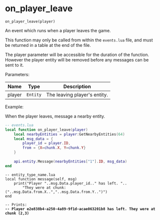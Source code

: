 # on\_player\_leave



`on_player_leave(player)`

An event which runs when a player leaves the game.&#x20;

This function may only be called from within the `events.lua` file, and must be returned in a table at the end of the file.

The player parameter will be accessible for the duration of the function. However the player entity will be removed before any messages can be sent to it.



Parameters:

| Name   | Type     | Description                   |
| ------ | -------- | ----------------------------- |
| player | `Entity` | The leaving player's entity.  |



Example:

When the player leaves, message a nearby entity.&#x20;

```lua
-- events.lua
local function on_player_leave(player)
	local nearbyEntities = player:GetNearbyEntities(64)
	local msg_data = {
		player_id = player.ID, 
		from = {X=chunk.X, Y=chunk.Y}
	}
	
	api.entity.Message(nearbyEntities["1"].ID, msg_data)
end
```

<pre class="language-lua"><code class="lang-lua">-- entity_type_name.lua
local function message(self, msg)
	print("Player "..msg.Data.player_id.." has left. "..
		"They were at chunk: ("..msg.Data.from.X..","..msg.Data.from.Y..")")
end

-- Prints:
<strong>-- Player e2e838b4-a250-4a89-9f1d-acae063201b8 has left. They were at chunk (2,3)
</strong></code></pre>
